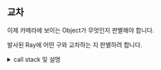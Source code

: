 

## 교차

이제 카메라에 보이는 Object가 무엇인지 판별해야 합니다.  

발사된 Ray에 어떤 구와 교차하는 지 판별하려 합니다.

<details>
  <summary>call stack 및 설명</summary>  
  https://github.com/SeJin0214/software_raytracing/blob/1edeffc7ce8ad6c8f460188826a69a7d20f27729/bonus/render_bonus.c#L27  
  https://github.com/SeJin0214/software_raytracing/blob/1edeffc7ce8ad6c8f460188826a69a7d20f27729/bonus/render_bonus.h#L52  
  https://github.com/SeJin0214/software_raytracing/blob/1edeffc7ce8ad6c8f460188826a69a7d20f27729/bonus/render_bonus.h#L34  
  <br>  
  모든 구 오브젝트를 직선의 벡터 방정식과 구의 방정식을 이용하여 판별합니다.  
  해가 2개라면 교차되는 것이고, 해가 양수여야 앞에 있어야 합니다. 또한 기존의 값보다 작아야 카메라에 제일 가까운 것으로 판별됩니다.  
  https://github.com/SeJin0214/software_raytracing/blob/1edeffc7ce8ad6c8f460188826a69a7d20f27729/bonus/sphere_bonus.c#L51-L76  
  
  
</details>



